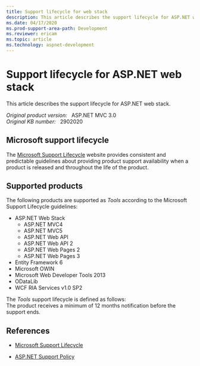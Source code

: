 ```yaml
---
title: Support lifecycle for web stack
description: This article describes the support lifecycle for ASP.NET web stack.
ms.date: 04/17/2020
ms.prod-support-area-path: Development
ms.reviewer: ericam
ms.topic: article
ms.technology: aspnet-development
---
```

# Support lifecycle for ASP.NET web stack

This article describes the support lifecycle for ASP.NET web stack.

_Original product version:_ &nbsp; ASP.NET MVC 3.0  
_Original KB number:_ &nbsp; 2902020

## Microsoft support lifecycle

The [Microsoft Support Lifecycle](/lifecycle/?ln) website provides consistent and predictable guidelines about providing product support availability when a product is released and throughout the life of the product.

## Supported products

The following products are supported as *Tools* according to the Microsoft Support Lifecycle guidelines:

- ASP.NET Web Stack
  - ASP.NET MVC4
  - ASP.NET MVC5
  - ASP.NET Web API
  - ASP.NET Web API 2
  - ASP.NET Web Pages 2
  - ASP.NET Web Pages 3
- Entity Framework 6
- Microsoft OWIN
- Microsoft Web Developer Tools 2013
- ODataLib
- WCF RIA Services v1.0 SP2

The *Tools* support lifecycle is defined as follows:  
The product receives a minimum of 12 months notification before the support ends.

## References

- [Microsoft Support Lifecycle](/lifecycle/?ln)

- [ASP.NET Support Policy](https://dotnet.microsoft.com/platform/support/policy/aspnet)

